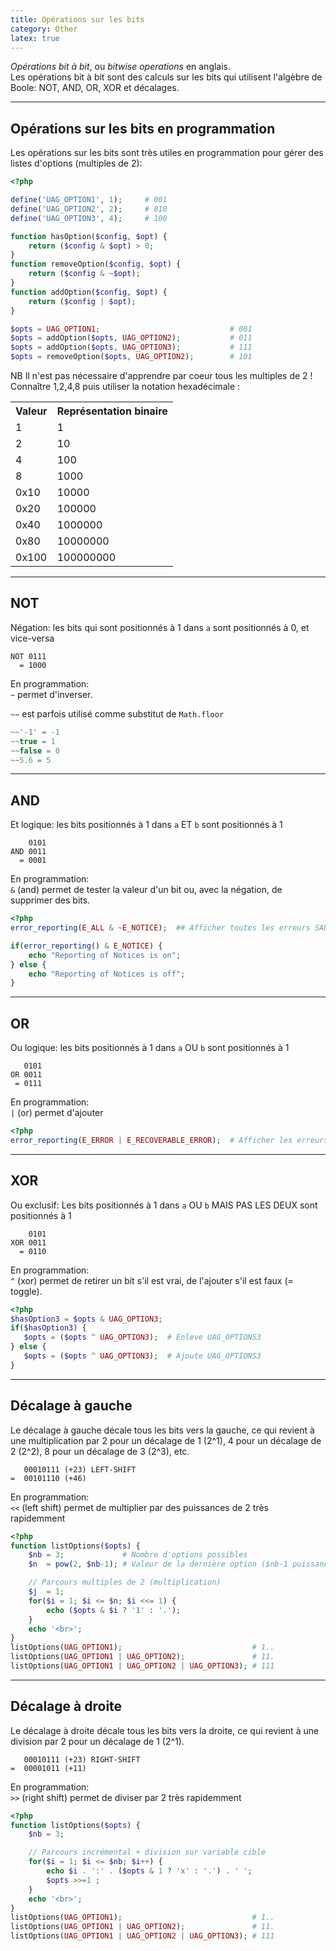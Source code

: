 ```yaml
---
title: Opérations sur les bits
category: Other
latex: true
---
```


*Opérations bit à bit*, ou *bitwise operations* en anglais.  
Les opérations bit à bit sont des calculs sur les bits qui utilisent l'algèbre de Boole: NOT, AND, OR, XOR et décalages.

---

## Opérations sur les bits en programmation

Les opérations sur les bits sont très utiles en programmation pour gérer des listes d'options (multiples de 2):

``` php
<?php

define('UAG_OPTION1', 1);     # 001
define('UAG_OPTION2', 2);     # 010
define('UAG_OPTION3', 4);     # 100

function hasOption($config, $opt) {
    return ($config & $opt) > 0;
}
function removeOption($config, $opt) {
    return ($config & ~$opt);
}
function addOption($config, $opt) {
    return ($config | $opt);
}

$opts = UAG_OPTION1;                             # 001
$opts = addOption($opts, UAG_OPTION2);           # 011
$opts = addOption($opts, UAG_OPTION3);           # 111
$opts = removeOption($opts, UAG_OPTION2);        # 101
```

NB Il n'est pas nécessaire d'apprendre par coeur tous les multiples de 2 !  
Connaître 1,2,4,8 puis utiliser la notation hexadécimale :

<table>
  <tr><th>Valeur</th><th>Représentation binaire</th></tr>
  <tr><td>1</td><td>1</td></tr>
  <tr><td>2</td><td>10</td></tr>
  <tr><td>4</td><td>100</td></tr>
  <tr><td>8</td><td>1000</td></tr>
  <tr><td>0x10</td><td>10000</td></tr>
  <tr><td>0x20</td><td>100000</td></tr>
  <tr><td>0x40</td><td>1000000</td></tr>
  <tr><td>0x80</td><td>10000000</td></tr>
  <tr><td>0x100</td><td>100000000</td></tr>
</table>

---

## NOT

Négation: les bits qui sont positionnés à 1 dans `a` sont positionnés à 0, et vice-versa

    NOT 0111
      = 1000

En programmation:  
`~` permet d'inverser.

`~~` est parfois utilisé comme substitut de `Math.floor`

``` js
~~'-1' = -1
~~true = 1
~~false = 0
~~5.6 = 5
```

---

## AND

Et logique: les bits positionnés à 1 dans `a` ET `b` sont positionnés à 1

        0101
    AND 0011
      = 0001

En programmation:  
`&` (and) permet de tester la valeur d'un bit ou, avec la négation, de supprimer des bits.

``` php
<?php
error_reporting(E_ALL & ~E_NOTICE);  ## Afficher toutes les erreurs SAUF les notices

if(error_reporting() & E_NOTICE) {
    echo "Reporting of Notices is on";
} else {
    echo "Reporting of Notices is off";
}
```

---

## OR

Ou logique: les bits positionnés à 1 dans `a` OU `b` sont positionnés à 1

       0101
    OR 0011
     = 0111

En programmation:  
`|` (or) permet d'ajouter

``` php
<?php
error_reporting(E_ERROR | E_RECOVERABLE_ERROR);  # Afficher les erreurs ET les erreurs recouvrables
```

---

## XOR

Ou exclusif: Les bits positionnés à 1 dans `a` OU `b` MAIS PAS LES DEUX sont positionnés à 1

        0101
    XOR 0011
      = 0110

En programmation:  
`^` (xor) permet de retirer un bit s'il est vrai, de l'ajouter s'il est faux (= toggle).

``` php
<?php
$hasOption3 = $opts & UAG_OPTION3;
if($hasOption3) {
   $opts = ($opts ^ UAG_OPTION3);  # Enleve UAG_OPTIONS3
} else {
   $opts = ($opts ^ UAG_OPTION3);  # Ajoute UAG_OPTIONS3
}
```

---

## Décalage à gauche

Le décalage à gauche décale tous les bits vers la gauche, ce qui revient à une multiplication par 2 pour un décalage de 1 (2^1), 4 pour un décalage de 2 (2^2), 8 pour un décalage de 3 (2^3), etc.

       00010111 (+23) LEFT-SHIFT
    =  00101110 (+46)

En programmation:  
`<<` (left shift) permet de multiplier par des puissances de 2 très rapidemment

``` php
<?php
function listOptions($opts) {
    $nb = 3;             # Nombre d'options possibles
    $n  = pow(2, $nb-1); # Valeur de la dernière option ($nb-1 puissance 2)

    // Parcours multiples de 2 (multiplication)
    $j  = 1;
    for($i = 1; $i <= $n; $i <<= 1) {
        echo ($opts & $i ? '1' : '.');
    }
    echo '<br>';
}
listOptions(UAG_OPTION1);                             # 1..
listOptions(UAG_OPTION1 | UAG_OPTION2);               # 11.
listOptions(UAG_OPTION1 | UAG_OPTION2 | UAG_OPTION3); # 111
```

---

## Décalage à droite

Le décalage à droite décale tous les bits vers la droite, ce qui revient à une division par 2 pour un décalage de 1 (2^1).

       00010111 (+23) RIGHT-SHIFT
    =  00001011 (+11)

En programmation:  
`>>` (right shift) permet de diviser par 2 très rapidemment

``` php
<?php
function listOptions($opts) {
    $nb = 3;

    // Parcours incrémental + division sur variable cible
    for($i = 1; $i <= $nb; $i++) {
        echo $i . ':' . ($opts & 1 ? 'x' : '.') . ' ';
        $opts >>=1 ;
    }
    echo '<br>';
}
listOptions(UAG_OPTION1);                             # 1..
listOptions(UAG_OPTION1 | UAG_OPTION2);               # 11.
listOptions(UAG_OPTION1 | UAG_OPTION2 | UAG_OPTION3); # 111
```
